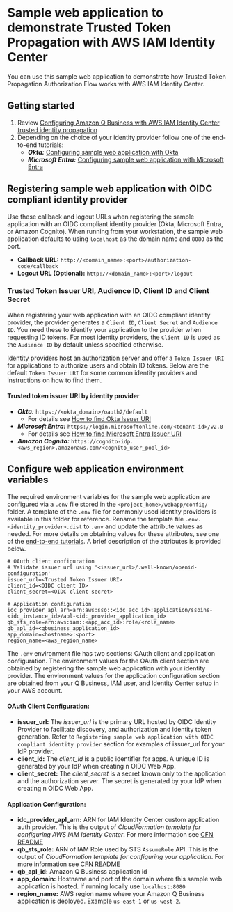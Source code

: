 # Sample web application to demonstrate Trusted Token Propagation with AWS IAM Identity Center

You can use this sample web application to demonstrate how Trusted Token Propagation Authorization Flow works with AWS IAM Identity Center.

## Getting started
1. Review [Configuring Amazon Q Business with AWS IAM Identity Center trusted identity propagation](../docs/tutorials/idc/intro-idc-tti.md)
2. Depending on the choice of your identity provider follow one of the end-to-end tutorials:
    * _**Okta:**_ [Configuring sample web application with Okta](../docs/tutorials/okta/config-webapp-using-okta.md)
    * _**Microsoft Entra:**_ [Configuring sample web application with Microsoft Entra](../docs/tutorials/entra/config-webapp-using-entra.md)

## Registering sample web application with OIDC compliant identity provider
Use these callback and logout URLs when registering the sample application with an OIDC compliant identity provider (Okta, Microsoft Entra, or Amazon Cognito). When running from your workstation, the sample web application defaults to using `localhost` as the domain name and `8080` as the port.
* **Callback URL:** `http://<domain_name>:<port>/authorization-code/callback`
* **Logout URL (Optional):** `http://<domain_name>:<port>/logout`

### Trusted Token Issuer URI, Audience ID, Client ID and Client Secret
When registering your web application with an OIDC compliant identity provider, the provider generates a `Client ID`, `Client Secret` and `Audience ID`. You need these to identify your application to the provider when requesting ID tokens. For most identity providers, the `Client ID` is used as the `Audience ID` by default unless specified otherwise.

Identity providers host an authorization server and offer a `Token Issuer URI` for applications to authorize users and obtain ID tokens. Below are the default `Token Issuer URI` for some common identity providers and instructions on how to find them.

#### Trusted token issuer URI by identity provider
* _**Okta:**_ `https://<okta_domain>/oauth2/default`
    * For details see [How to find Okta Issuer URI](../docs/tutorials/okta/find-okta-issuer-url.md)
* _**Microsoft Entra:**_ `https://login.microsoftonline.com/<tenant-id>/v2.0`
    * For details see [How to find Microsoft Entra Issuer URI](../docs/tutorials/entra/find-entra-issuer-url.md) 
* _**Amazon Cognito:**_ `https://cognito-idp.<aws_region>.amazonaws.com/<cognito_user_pool_id>`

## Configure web application environment variables
The required environment variables for the sample web application are configured via a `.env` file stored in the `<project_home>/webapp/config/` folder. A template of the `.env` file for commonly used identity providers is available in this folder for reference. Rename the template file `.env.<identity_provider>.dist` to `.env` and update the attribute values as needed. For more details on obtaining values for these attributes, see one of the [end-to-end tutorials](../docs/README.md). A brief description of the attributes is provided below.

```
# OAuth client configuration
# Validate issuer url using '<issuer_url>/.well-known/openid-configuration'
issuer_url=<Trusted Token Issuer URI>
client_id=<OIDC client ID>
client_secret=<OIDC client secret>

# Application configuration
idc_provider_apl_arn=arn:aws:sso::<idc_acc_id>:application/ssoins-<idc_instance_id>/apl-<idc_provider_application_id>
qb_sts_role=arn:aws:iam::<app_acc_id>:role/<role_name>
qb_apl_id=<qbusiness_application_id>
app_domain=<hostname>:<port>
region_name=<aws_region_name>
```

The `.env` environment file has two sections: OAuth client and application configuration. The environment values for the OAuth client section are obtained by registering the sample web application with your identity provider. The environment values for the application configuration section are obtained from your Q Business, IAM user, and Identity Center setup in your AWS account.
#### OAuth Client Configuration:
* **issuer_url:** The _issuer_url_ is the primary URL hosted by OIDC Identity Provider to facilitate discovery, and authorization and identity token generation. Refer to `Registering sample web application with OIDC compliant identity provider` section for examples of issuer_url for your IdP provider.
* **client_id:** The _client_id_ is a public identifier for apps. A unique ID is generated by your IdP when creating n OIDC Web App.
* **client_secret:** The _client_secret_ is a secret known only to the application and the authorization server. The secret is generated by your IdP when creating n OIDC Web App.

#### Application Configuration:
* **idc_provider_apl_arn:** ARN for IAM Identity Center custom application auth provider. This is the output of _CloudFormation template for configuring AWS IAM Identity Center_. For more information see [CFN README](../cf/README.md)
* **qb_sts_role:** ARN of IAM Role used by STS `AssumeRole` API. This is the output of _CloudFormation template for configuring your application_. For more information see [CFN README](../cf/README.md)
* **qb_apl_id:** Amazon Q Business application id
* **app_domain:** Hostname and port of the domain where this sample web application is hosted. If running locally use `localhost:8080`
* **region_name:** AWS region name where your Amazon Q Business application is deployed. Example `us-east-1` or `us-west-2`.

